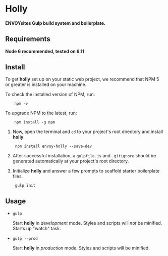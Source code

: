 # Holly

#### ENVOYsites Gulp build system and boilerplate.

## Requirements
**Node 6 recommended, tested on 6.11**

## Install
To get **holly** set up on your static web project, we recommend that NPM 5 or greater is installed on your machine.

To check the installed version of NPM, run:

        npm -v

To upgrade NPM to the latest, run:

        npm install -g npm

1. Now, open the terminal and `cd` to your project's root directory and install **holly**.

        npm install envoy-holly --save-dev

2. After successful installation, a `gulpfile.js` and `.gitignore` should be generated automatically at your project's root directory.

3. Initialize **holly** and answer a few prompts to scaffold starter boilerplate files.

        gulp init

## Usage

* `gulp`

    Start **holly** in *development* mode. Styles and scripts will *not* be minified. Starts up "watch" task.

* `gulp --prod`

    Start **holly** in *production* mode. Styles and scripts will be minified.
